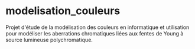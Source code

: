 # modelisation_couleurs
Projet d'étude de la modélisation des couleurs en informatique et utilisation pour modéliser les aberrations chromatiques liées aux fentes de Young à source lumineuse polychromatique.
